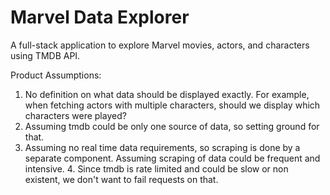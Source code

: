 # Marvel Data Explorer

A full-stack application to explore Marvel movies, actors, and characters using TMDB API.


Product Assumptions:

1. No definition on what data should be displayed exactly. For example, when fetching actors with multiple characters, should we display which characters were played?
2. Assuming tmdb could be only one source of data, so setting ground for that.
3. Assuming no real time data requirements, so scraping is done by a separate component. Assuming scraping of data could be frequent and intensive.
   4. Since tmdb is rate limited and could be slow or non existent, we don't want to fail requests on that.